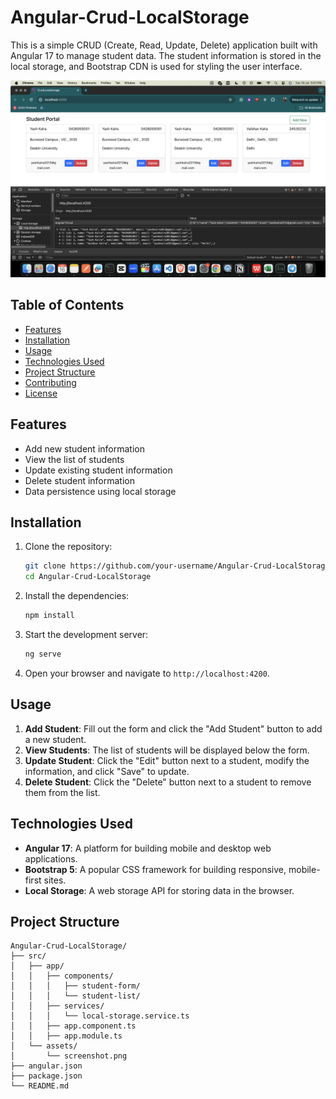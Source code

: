 
# Angular-Crud-LocalStorage

This is a simple CRUD (Create, Read, Update, Delete) application built with Angular 17 to manage student data. The student information is stored in the local storage, and Bootstrap CDN is used for styling the user interface.

![UI Screenshot](./crud_localstorage/public/screenshot.png)

## Table of Contents

- [Features](#features)
- [Installation](#installation)
- [Usage](#usage)
- [Technologies Used](#technologies-used)
- [Project Structure](#project-structure)
- [Contributing](#contributing)
- [License](#license)

## Features

- Add new student information
- View the list of students
- Update existing student information
- Delete student information
- Data persistence using local storage

## Installation

1. Clone the repository:

   ```sh
   git clone https://github.com/your-username/Angular-Crud-LocalStorage.git
   cd Angular-Crud-LocalStorage
   ```

2. Install the dependencies:

   ```sh
   npm install
   ```

3. Start the development server:

   ```sh
   ng serve
   ```

4. Open your browser and navigate to `http://localhost:4200`.

## Usage

1. **Add Student**: Fill out the form and click the "Add Student" button to add a new student.
2. **View Students**: The list of students will be displayed below the form.
3. **Update Student**: Click the "Edit" button next to a student, modify the information, and click "Save" to update.
4. **Delete Student**: Click the "Delete" button next to a student to remove them from the list.

## Technologies Used

- **Angular 17**: A platform for building mobile and desktop web applications.
- **Bootstrap 5**: A popular CSS framework for building responsive, mobile-first sites.
- **Local Storage**: A web storage API for storing data in the browser.

## Project Structure

```
Angular-Crud-LocalStorage/
├── src/
│   ├── app/
│   │   ├── components/
│   │   │   ├── student-form/
│   │   │   └── student-list/
│   │   ├── services/
│   │   │   └── local-storage.service.ts
│   │   ├── app.component.ts
│   │   ├── app.module.ts
│   └── assets/
│       └── screenshot.png
├── angular.json
├── package.json
└── README.md
```






